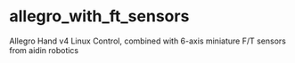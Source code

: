 # allegro_with_ft_sensors
Allegro Hand v4 Linux Control, combined with 6-axis miniature F/T sensors from aidin robotics
